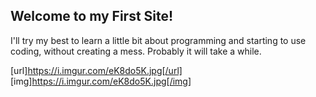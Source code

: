 ## Welcome to my First Site!

I'll try my best to learn a little bit about programming and starting to use coding, without creating a mess. 
Probably it will take a while. 

[url]https://i.imgur.com/eK8do5K.jpg[/url]
[img]https://i.imgur.com/eK8do5K.jpg[/img]




